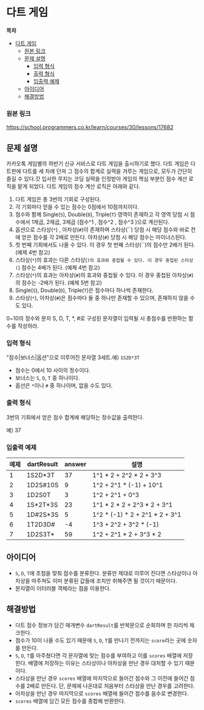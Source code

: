# 다트 게임

**목차**

- [다트 게임](#다트-게임)
    - [원본 링크](#원본-링크)
  - [문제 설명](#문제-설명)
    - [입력 형식](#입력-형식)
    - [출력 형식](#출력-형식)
    - [입출력 예제](#입출력-예제)
  - [아이디어](#아이디어)
  - [해결방법](#해결방법)

### 원본 링크

https://school.programmers.co.kr/learn/courses/30/lessons/17682

## 문제 설명

카카오톡 게임별의 하반기 신규 서비스로 다트 게임을 출시하기로 했다. 다트 게임은 다트판에 다트를 세 차례 던져 그 점수의 합계로 실력을 겨루는 게임으로, 모두가 간단히 즐길 수 있다.갓 입사한 무지는 코딩 실력을 인정받아 게임의 핵심 부분인 점수 계산 로직을 맡게 되었다. 다트 게임의 점수 계산 로직은 아래와 같다.

1. 다트 게임은 총 3번의 기회로 구성된다.
2. 각 기회마다 얻을 수 있는 점수는 0점에서 10점까지이다.
3. 점수와 함께 Single(`S`), Double(`D`), Triple(`T`) 영역이 존재하고 각 영역 당첨 시 점수에서 1제곱, 2제곱, 3제곱 (점수^1 , 점수^2 , 점수^3 )으로 계산된다.
4. 옵션으로 스타상(`*`) , 아차상(`#`)이 존재하며 스타상(``) 당첨 시 해당 점수와 바로 전에 얻은 점수를 각 2배로 만든다. 아차상(`#`) 당첨 시 해당 점수는 마이너스된다.
5. 첫 번째 기회에서도 나올 수 있다. 이 경우 첫 번째 스타상(``)의 점수만 2배가 된다. (예제 4번 참고)
6. 스타상(`*`)의 효과는 다른 스타상(`)의 효과와 중첩될 수 있다. 이 경우 중첩된 스타상(`) 점수는 4배가 된다. (예제 4번 참고)
7. 스타상(`*`)의 효과는 아차상(`#`)의 효과와 중첩될 수 있다. 이 경우 중첩된 아차상(`#`)의 점수는 -2배가 된다. (예제 5번 참고)
8. Single(`S`), Double(`D`), Triple(`T`)은 점수마다 하나씩 존재한다.
9. 스타상(`*`), 아차상(`#`)은 점수마다 둘 중 하나만 존재할 수 있으며, 존재하지 않을 수도 있다.

0~10의 정수와 문자 S, D, T, \*, #로 구성된 문자열이 입력될 시 총점수를 반환하는 함수를 작성하라.

### 입력 형식

"점수|보너스|옵션"으로 이루어진 문자열 3세트.예) `1S2D*3T`

- 점수는 0에서 10 사이의 정수이다.
- 보너스는 `S`, `D`, `T` 중 하나이다.
- 옵선은 `*`이나 `#` 중 하나이며, 없을 수도 있다.

### 출력 형식

3번의 기회에서 얻은 점수 합계에 해당하는 정수값을 출력한다.

예) 37

### 입출력 예제

| 예제 | dartResult | answer | 설명                            |
| ---- | ---------- | ------ | ------------------------------- |
| 1    | 1S2D\*3T   | 37     | 1^1 * 2 + 2^2 * 2 + 3^3         |
| 2    | 1D2S#10S   | 9      | 1^2 + 2^1 \* (-1) + 10^1        |
| 3    | 1D2S0T     | 3      | 1^2 + 2^1 + 0^3                 |
| 4    | 1S\*2T\*3S | 23     | 1^1 * 2 * 2 + 2^3 \* 2 + 3^1    |
| 5    | 1D#2S\*3S  | 5      | 1^2 * (-1) * 2 + 2^1 \* 2 + 3^1 |
| 6    | 1T2D3D#    | -4     | 1^3 + 2^2 + 3^2 \* (-1)         |
| 7    | 1D2S3T\*   | 59     | 1^2 + 2^1 * 2 + 3^3 * 2         |

## 아이디어

- `S`, `D`, `T`에 초첨을 맞춰 점수를 분류한다. 분류만 제대로 이루어 진다면 스타상이나 아차상을 마주쳐도 이미 분류된 값들에 조치만 취해주면 될 것이기 때문이다.
- 문자열이 이터러블 객체라는 점을 이용한다.

## 해결방법

- 다트 점수 정보가 담긴 매개변수 `dartResult`를 반복문으로 순회하며 한 자리씩 체크한다.
- 점수가 10이 나올 수도 있기 때문에 `S`, `D`, `T`를 만나기 전까지는 `score`라는 곳에 숫자를 만든다.
- `S`, `D`, `T`를 마주쳤다면 각 문자열에 맞는 점수를 부여하고 이를 `scores` 배열에 저장한다.
  배열에 저장하는 이유는 스타상이나 아차상을 만난 경우 대처할 수 있기 때문이다.
- 스타상을 만난 경우 `scores` 배열에 마지막으로 들어간 점수와 그 이전에 들어간 점수를 2배로 만든다.
  단, 문제에 나온대로 처음부터 스타상을 만난 경우를 고려한다.
- 아차상을 만난 경우 마지막으로 `scores` 배열에 들어간 점수를 음수로 변경한다.
- `scores` 배열에 담긴 모든 점수를 종합해 반환한다.
